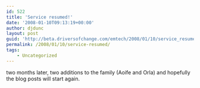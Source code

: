 ```yaml
---
id: 522
title: 'Service resumed!'
date: '2008-01-10T09:13:19+00:00'
author: djdunc
layout: post
guid: 'http://beta.driversofchange.com/emtech/2008/01/10/service_resumed/'
permalink: /2008/01/10/service-resumed/
tags:
    - Uncategorized
---
```


two months later, two additions to the family (Aoife and Orla) and hopefully the blog posts will start again.